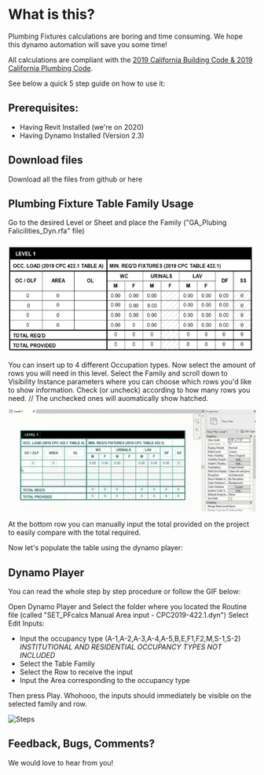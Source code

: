 # What is this? 
Plumbing Fixtures calculations are boring and time consuming. We hope this dynamo automation will save you some time!

All calculations are compliant with the [2019 California Building Code & 2019 California Plumbing Code](https://up.codes/codes/california).

See below a quick 5 step guide on how to use it:

## Prerequisites:
- Having Revit Installed (we're on 2020)
- Having Dynamo Installed (Version 2.3)

## Download files

Download all the files from github or here

## Plumbing Fixture Table Family Usage
Go to the desired Level or Sheet and place the Family ("GA_Plubing Falicilities_Dyn.rfa" file)


![Table Example](https://github.com/archsourcing/plumbing-fixture-calcs/blob/main/media/Table%20Example.png)

You can insert up to 4 different Occupation types. 
Now select the amount of rows you will need in this level. Select the Family and scroll down to Visibility Instance parameters where you can choose which rows you'd like to show information. 
Check (or uncheck) according to how many rows you need. // The unchecked ones will auomatically show hatched.

![Table properties](https://github.com/archsourcing/plumbing-fixture-calcs/blob/main/media/Table%20properties.gif)

At the bottom row you can manually input the total provided on the project to easily compare with the total required.

Now let's populate the table using the dynamo player:

## Dynamo Player

You can read the whole step by step procedure or follow the GIF below: 

Open Dynamo Player and Select the folder where you located the Routine file (called "SET_PFcalcs Manual Area input - CPC2019-422.1.dyn")
Select Edit Inputs:
- Input the occupancy type (A-1,A-2,A-3,A-4,A-5,B,E,F1,F2,M,S-1,S-2) *INSTITUTIONAL AND RESIDENTIAL OCCUPANCY TYPES NOT INCLUDED*
- Select the Table Family
- Select the Row to receive the input
- Input the Area corresponding to the occupancy type

Then press Play. Whohooo, the inputs should immediately be visible on the selected family and row.

![Steps](https://github.com/archsourcing/plumbing-fixture-calcs/blob/main/media/Steps.gif)

## Feedback, Bugs, Comments? 
We would love to hear from you! 
